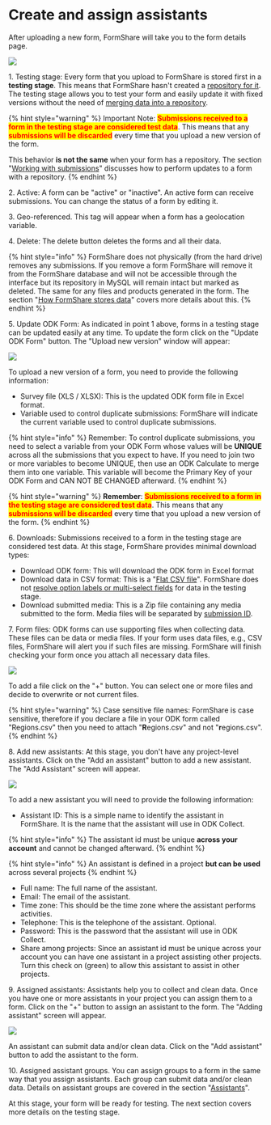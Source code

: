# Create and assign assistants

After uploading a new form, FormShare will take you to the form details page.

![](../../.gitbook/assets/form\_details\_01\_captions.png)

1\. Testing stage: Every form that you upload to FormShare is stored first in a **testing stage**. This means that FormShare hasn't created a [repository for it](../../fundamentals/repositories/how-formshare-stores-data.md). The testing stage allows you to test your form and easily update it with fixed versions without the need of [merging data into a repository](../../data-management/for-designers/working-with-submissions.md).

{% hint style="warning" %}
Important Note: <mark style="color:red;">**Submissions received to a form in the testing stage are considered test data**</mark>. This means that any <mark style="color:red;">**submissions will be discarded**</mark> every time that you upload a new version of the form.

This behavior **is not the same** when your form has a repository. The section "[Working with submissions](../../data-management/for-designers/working-with-submissions.md)" discusses how to perform updates to a form with a repository.
{% endhint %}

2\. Active: A form can be "active" or "inactive". An active form can receive submissions. You can change the status of a form by editing it.

3\. Geo-referenced. This tag will appear when a form has a geolocation variable.

4\. Delete: The delete button deletes the forms and all their data.

{% hint style="info" %}
FormShare does not physically (from the hard drive) removes any submissions. If you remove a form FormShare will remove it from the FormShare database and will not be accessible through the interface but its repository in MySQL will remain intact but marked as deleted. The same for any files and products generated in the form. The section "[How FormShare stores data](../../fundamentals/repositories/how-formshare-stores-data.md)" covers more details about this.
{% endhint %}

5\. Update ODK Form: As indicated in point 1 above, forms in a testing stage can be updated easily at any time. To update the form click on the "Update ODK Form" button. The "Upload new version" window will appear:

![](../../.gitbook/assets/upload\_new\_version.png)

To upload a new version of a form, you need to provide the following information:

* Survey file (XLS / XLSX): This is the updated ODK form file in Excel format.
* Variable used to control duplicate submissions: FormShare will indicate the current variable used to control duplicate submissions.

{% hint style="info" %}
Remember: To control duplicate submissions, you need to select a variable from your ODK Form whose values will be **UNIQUE** across all the submissions that you expect to have. If you need to join two or more variables to become UNIQUE, then use an ODK Calculate to merge them into one variable. This variable will become the Primary Key of your ODK Form and CAN NOT BE CHANGED afterward.
{% endhint %}

{% hint style="warning" %}
**Remember**: <mark style="color:red;">**Submissions received to a form in the testing stage are considered test data**</mark>. This means that any <mark style="color:red;">**submissions will be discarded**</mark> every time that you upload a new version of the form.
{% endhint %}

6\. Downloads: Submissions received to a form in the testing stage are considered test data. At this stage, FormShare provides minimal download types:

* Download ODK form: This will download the ODK form in Excel format
* Download data in CSV format: This is a "[Flat CSV file](../../data-management/data-products/flat-csv-one-csv-file.md)". FormShare does not [resolve option labels or multi-select fields](../../fundamentals/repositories/how-formshare-stores-data.md) for data in the testing stage.
* Download submitted media: This is a Zip file containing any media submitted to the form. Media files will be separated by [submission ID](../../fundamentals/submissions.md).

7\. Form files: ODK forms can use supporting files when collecting data. These files can be data or media files. If your form uses data files, e.g., CSV files, FormShare will alert you if such files are missing. FormShare will finish checking your form once you attach all necessary data files.

![](../../.gitbook/assets/add\_files\_and\_check\_pending.png)

To add a file click on the "+" button. You can select one or more files and decide to overwrite or not current files.

{% hint style="warning" %}
Case sensitive file names: FormShare is case sensitive, therefore if you declare a file in your ODK form called "Regions.csv" then you need to attach "**R**egions.csv" and not "**r**egions.csv".
{% endhint %}

8\. Add new assistants: At this stage, you don't have any project-level assistants. Click on the "Add an assistant" button to add a new assistant. The "Add Assistant" screen will appear.

![](../../.gitbook/assets/add\_assistant.png)

To add a new assistant you will need to provide the following information:

* Assistant ID: This is a simple name to identify the assistant in FormShare. It is the name that the assistant will use in ODK Collect.

{% hint style="info" %}
The assistant id must be unique **across your account** and cannot be changed afterward.&#x20;
{% endhint %}

{% hint style="info" %}
An assistant is defined in a project **but can be used** across several projects
{% endhint %}

* Full name: The full name of the assistant.
* Email: The email of the assistant.
* Time zone: This should be the time zone where the assistant performs activities.
* Telephone: This is the telephone of the assistant. Optional.
* Password: This is the password that the assistant will use in ODK Collect.
* Share among projects: Since an assistant id must be unique across your account you can have one assistant in a project assisting other projects. Turn this check on (green) to allow this assistant to assist in other projects.

9\. Assigned assistants: Assistants help you to collect and clean data. Once you have one or more assistants in your project you can assign them to a form. Click on the "+" button to assign an assistant to the form. The "Adding assistant" screen will appear.

![](../../.gitbook/assets/assign\_assisstant.png)

An assistant can submit data and/or clean data. Click on the "Add assistant" button to add the assistant to the form.

10\. Assigned assistant groups. You can assign groups to a form in the same way that you assign assistants. Each group can submit data and/or clean data. Details on assistant groups are covered in the section "[Assistants](../../fundamentals/tasks.md)".

At this stage, your form will be ready for testing. The next section covers more details on the testing stage.
